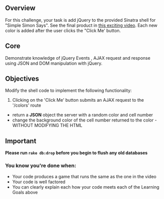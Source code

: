 ## Overview

For this challenge, your task is add jQuery to the provided Sinatra shell for "Simple Simon Says". See the final product in [this exciting video](http://player.vimeo.com/video/65261103). Each new color is added after the user clicks the "Click Me' button.


## Core
Demonstrate knowledge of jQuery Events , AJAX request and response using JSON and DOM manipulation with jQuery.

## Objectives
Modify the shell code to implement the following functionality:

1. Clicking on the 'Click Me' button submits an AJAX request to the '/colors' route
- return a **JSON** object the server with a random color and cell number
- change the background color of the cell number returned to the color - WITHOUT MODIFYING THE HTML

## Important
**Please run `rake db:drop` before you begin to flush any old databases**

### You know you're done when:
* Your code produces a game that runs the same as the one in the video
* Your code is well factored
* You can clearly explain each how your code meets each of the Learning Goals above
